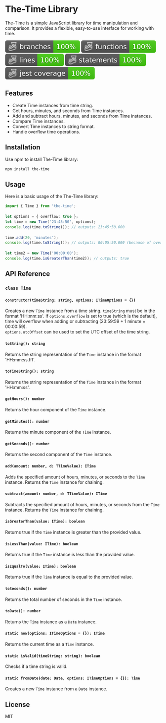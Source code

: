 # The-Time Library

The-Time is a simple JavaScript library for time manipulation and comparison. It provides a flexible, easy-to-use interface for working with time.

![Branches](./badges/coverage-branches.svg)
![Functions](./badges/coverage-functions.svg)
![Lines](./badges/coverage-lines.svg)
![Statements](./badges/coverage-statements.svg)
![Jest coverage](./badges/coverage-jest%20coverage.svg)

## Features
- Create Time instances from time string.
- Get hours, minutes, and seconds from Time instances.
- Add and subtract hours, minutes, and seconds from Time instances.
- Compare Time instances.
- Convert Time instances to string format.
- Handle overflow time operations.

## Installation

Use npm to install The-Time library:

```bash
npm install the-time
```

## Usage

Here is a basic usage of the The-Time library:

```typescript
import { Time } from 'the-time';

let options = { overflow: true };
let time = new Time('23:45:50', options);
console.log(time.toString()); // outputs: 23:45:50.000

time.add(20, 'minutes');
console.log(time.toString()); // outputs: 00:05:50.000 (because of overflow option)

let time2 = new Time('00:00:00');
console.log(time.isGreaterThan(time2)); // outputs: true
```

## API Reference

### `class Time`

#### `constructor(timeString: string, options: ITimeOptions = {})`

Creates a new `Time` instance from a time string. `timeString` must be in the format 'HH:mm:ss'. If `options.overflow` is set to true (which is the default), time will overflow when adding or subtracting (23:59:59 + 1 minute = 00:00:59).  
`options.utcOffset` can be used to set the UTC offset of the time string.

#### `toString(): string`

Returns the string representation of the `Time` instance in the format 'HH:mm:ss.fff'.

#### `toTimeString(): string`

Returns the string representation of the `Time` instance in the format 'HH:mm:ss'.

#### `getHours(): number`

Returns the hour component of the `Time` instance.

#### `getMinutes(): number`

Returns the minute component of the `Time` instance.

#### `getSeconds(): number`

Returns the second component of the `Time` instance.

#### `add(amount: number, d: TTimeValue): ITime`

Adds the specified amount of hours, minutes, or seconds to the `Time` instance. Returns the `Time` instance for chaining.

#### `subtract(amount: number, d: TTimeValue): ITime`

Subtracts the specified amount of hours, minutes, or seconds from the `Time` instance. Returns the `Time` instance for chaining.

#### `isGreaterThan(value: ITime): boolean`

Returns true if the `Time` instance is greater than the provided value.

#### `isLessThan(value: ITime): boolean`

Returns true if the `Time` instance is less than the provided value.

#### `isEqualTo(value: ITime): boolean`

Returns true if the `Time` instance is equal to the provided value.

#### `toSeconds(): number`

Returns the total number of seconds in the `Time` instance.

#### `toDate(): number`

Returns the `Time` instance as a `Date` instance.

#### `static now(options: ITimeOptions = {}): ITime`

Returns the current time as a `Time` instance.

#### `static isValid(timeString: string): boolean`

Checks if a time string is valid.

#### `static fromDate(date: Date, options: ITimeOptions = {}): Time`

Creates a new `Time` instance from a `Date` instance.

## License

MIT
